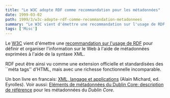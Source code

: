 ```yaml
---
title: "Le W3C adopte RDF comme recommandation pour les métadonnées"
date: 1999-03-02
path: 1999/3/w3c-adopte-rdf-comme-recommandation-metadonnees
summary: "Le W3C vient d'émettre une recommandation sur l'usage de RDF pour définir et organiser l'information sur le Web à l'aide de métadonnées exprimées à l'aide de la syntaxe XML."
tags: ['Misc']
---
```


<P>
Le <A HREF="http://www.w3.org/">W3C</A> vient d'émettre une
<A HREF="http://www.w3.org/Press/1999/RDF-REC">recommandation sur
l'usage de RDF</A> pour définir et organiser l'information sur le
Web à l'aide de métadonnées exprimées à l'aide de la syntaxe
XML.
</P>

<P>
RDF peut être ainsi vu comme une extension officielle et standardisées
des ``méta tags'' d'HTML, mais avec une richesse fonctionnelle incomparable.
</P>

<P>
Un bon livre en francais: <A HREF="http://www.eyrolles.com/Afficher_Detail_Livre.asp?Barcode=9782212090529&amp;ID=132350">XML,
langage et applications</A> (Alain Michard, ed. Eyrolles). Voir aussi: <A HREF="http://www-rocq.inria.fr/~vercoust/METADATA/DC-french.html">Eléments
de métadonnées du Dublin Core: description de référence</A> pour les
métadonnées du <EM>Dublin Core</EM>.
</P>


